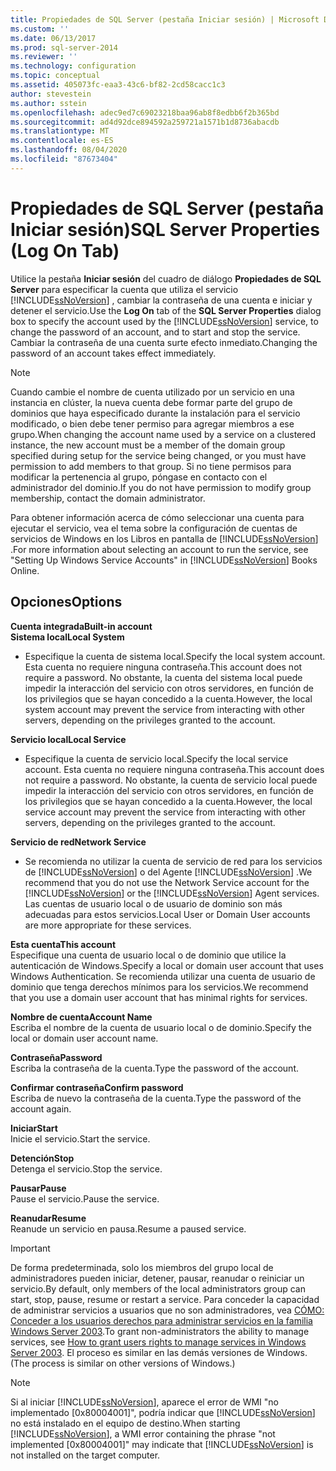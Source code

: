 ```yaml
---
title: Propiedades de SQL Server (pestaña Iniciar sesión) | Microsoft Docs
ms.custom: ''
ms.date: 06/13/2017
ms.prod: sql-server-2014
ms.reviewer: ''
ms.technology: configuration
ms.topic: conceptual
ms.assetid: 405073fc-eaa3-43c6-bf82-2cd58cacc1c3
author: stevestein
ms.author: sstein
ms.openlocfilehash: adec9ed7c69023218baa96ab8f8edbb6f2b365bd
ms.sourcegitcommit: ad4d92dce894592a259721a1571b1d8736abacdb
ms.translationtype: MT
ms.contentlocale: es-ES
ms.lasthandoff: 08/04/2020
ms.locfileid: "87673404"
---
```

# <a name="sql-server-properties-log-on-tab"></a><span data-ttu-id="1d3ca-102">Propiedades de SQL Server (pestaña Iniciar sesión)</span><span class="sxs-lookup"><span data-stu-id="1d3ca-102">SQL Server Properties (Log On Tab)</span></span>
  <span data-ttu-id="1d3ca-103">Utilice la pestaña **Iniciar sesión** del cuadro de diálogo **Propiedades de SQL Server** para especificar la cuenta que utiliza el servicio [!INCLUDE[ssNoVersion](../../includes/ssnoversion-md.md)] , cambiar la contraseña de una cuenta e iniciar y detener el servicio.</span><span class="sxs-lookup"><span data-stu-id="1d3ca-103">Use the **Log On** tab of the **SQL Server Properties** dialog box to specify the account used by the [!INCLUDE[ssNoVersion](../../includes/ssnoversion-md.md)] service, to change the password of an account, and to start and stop the service.</span></span> <span data-ttu-id="1d3ca-104">Cambiar la contraseña de una cuenta surte efecto inmediato.</span><span class="sxs-lookup"><span data-stu-id="1d3ca-104">Changing the password of an account takes effect immediately.</span></span>  
  
> [!NOTE]  
>  <span data-ttu-id="1d3ca-105">Cuando cambie el nombre de cuenta utilizado por un servicio en una instancia en clúster, la nueva cuenta debe formar parte del grupo de dominios que haya especificado durante la instalación para el servicio modificado, o bien debe tener permiso para agregar miembros a ese grupo.</span><span class="sxs-lookup"><span data-stu-id="1d3ca-105">When changing the account name used by a service on a clustered instance, the new account must be a member of the domain group specified during setup for the service being changed, or you must have permission to add members to that group.</span></span> <span data-ttu-id="1d3ca-106">Si no tiene permisos para modificar la pertenencia al grupo, póngase en contacto con el administrador del dominio.</span><span class="sxs-lookup"><span data-stu-id="1d3ca-106">If you do not have permission to modify group membership, contact the domain administrator.</span></span>  
>   
>  <span data-ttu-id="1d3ca-107">Para obtener información acerca de cómo seleccionar una cuenta para ejecutar el servicio, vea el tema sobre la configuración de cuentas de servicios de Windows en los Libros en pantalla de [!INCLUDE[ssNoVersion](../../includes/ssnoversion-md.md)] .</span><span class="sxs-lookup"><span data-stu-id="1d3ca-107">For more information about selecting an account to run the service, see "Setting Up Windows Service Accounts" in [!INCLUDE[ssNoVersion](../../includes/ssnoversion-md.md)] Books Online.</span></span>  
  
## <a name="options"></a><span data-ttu-id="1d3ca-108">Opciones</span><span class="sxs-lookup"><span data-stu-id="1d3ca-108">Options</span></span>  
 <span data-ttu-id="1d3ca-109">**Cuenta integrada**</span><span class="sxs-lookup"><span data-stu-id="1d3ca-109">**Built-in account**</span></span>  
 <span data-ttu-id="1d3ca-110">**Sistema local**</span><span class="sxs-lookup"><span data-stu-id="1d3ca-110">**Local System**</span></span>  
 -   <span data-ttu-id="1d3ca-111">Especifique la cuenta de sistema local.</span><span class="sxs-lookup"><span data-stu-id="1d3ca-111">Specify the local system account.</span></span> <span data-ttu-id="1d3ca-112">Esta cuenta no requiere ninguna contraseña.</span><span class="sxs-lookup"><span data-stu-id="1d3ca-112">This account does not require a password.</span></span> <span data-ttu-id="1d3ca-113">No obstante, la cuenta del sistema local puede impedir la interacción del servicio con otros servidores, en función de los privilegios que se hayan concedido a la cuenta.</span><span class="sxs-lookup"><span data-stu-id="1d3ca-113">However, the local system account may prevent the service from interacting with other servers, depending on the privileges granted to the account.</span></span>  
  
 <span data-ttu-id="1d3ca-114">**Servicio local**</span><span class="sxs-lookup"><span data-stu-id="1d3ca-114">**Local Service**</span></span>  
 -   <span data-ttu-id="1d3ca-115">Especifique la cuenta de servicio local.</span><span class="sxs-lookup"><span data-stu-id="1d3ca-115">Specify the local service account.</span></span> <span data-ttu-id="1d3ca-116">Esta cuenta no requiere ninguna contraseña.</span><span class="sxs-lookup"><span data-stu-id="1d3ca-116">This account does not require a password.</span></span> <span data-ttu-id="1d3ca-117">No obstante, la cuenta de servicio local puede impedir la interacción del servicio con otros servidores, en función de los privilegios que se hayan concedido a la cuenta.</span><span class="sxs-lookup"><span data-stu-id="1d3ca-117">However, the local service account may prevent the service from interacting with other servers, depending on the privileges granted to the account.</span></span>  
  
 <span data-ttu-id="1d3ca-118">**Servicio de red**</span><span class="sxs-lookup"><span data-stu-id="1d3ca-118">**Network Service**</span></span>  
 -   <span data-ttu-id="1d3ca-119">Se recomienda no utilizar la cuenta de servicio de red para los servicios de [!INCLUDE[ssNoVersion](../../includes/ssnoversion-md.md)] o del Agente [!INCLUDE[ssNoVersion](../../includes/ssnoversion-md.md)] .</span><span class="sxs-lookup"><span data-stu-id="1d3ca-119">We recommend that you do not use the Network Service account for the [!INCLUDE[ssNoVersion](../../includes/ssnoversion-md.md)] or the [!INCLUDE[ssNoVersion](../../includes/ssnoversion-md.md)] Agent services.</span></span> <span data-ttu-id="1d3ca-120">Las cuentas de usuario local o de usuario de dominio son más adecuadas para estos servicios.</span><span class="sxs-lookup"><span data-stu-id="1d3ca-120">Local User or Domain User accounts are more appropriate for these services.</span></span>  
  
 <span data-ttu-id="1d3ca-121">**Esta cuenta**</span><span class="sxs-lookup"><span data-stu-id="1d3ca-121">**This account**</span></span>  
 <span data-ttu-id="1d3ca-122">Especifique una cuenta de usuario local o de dominio que utilice la autenticación de Windows.</span><span class="sxs-lookup"><span data-stu-id="1d3ca-122">Specify a local or domain user account that uses Windows Authentication.</span></span> <span data-ttu-id="1d3ca-123">Se recomienda utilizar una cuenta de usuario de dominio que tenga derechos mínimos para los servicios.</span><span class="sxs-lookup"><span data-stu-id="1d3ca-123">We recommend that you use a domain user account that has minimal rights for services.</span></span>  
  
 <span data-ttu-id="1d3ca-124">**Nombre de cuenta**</span><span class="sxs-lookup"><span data-stu-id="1d3ca-124">**Account Name**</span></span>  
 <span data-ttu-id="1d3ca-125">Escriba el nombre de la cuenta de usuario local o de dominio.</span><span class="sxs-lookup"><span data-stu-id="1d3ca-125">Specify the local or domain user account name.</span></span>  
  
 <span data-ttu-id="1d3ca-126">**Contraseña**</span><span class="sxs-lookup"><span data-stu-id="1d3ca-126">**Password**</span></span>  
 <span data-ttu-id="1d3ca-127">Escriba la contraseña de la cuenta.</span><span class="sxs-lookup"><span data-stu-id="1d3ca-127">Type the password of the account.</span></span>  
  
 <span data-ttu-id="1d3ca-128">**Confirmar contraseña**</span><span class="sxs-lookup"><span data-stu-id="1d3ca-128">**Confirm password**</span></span>  
 <span data-ttu-id="1d3ca-129">Escriba de nuevo la contraseña de la cuenta.</span><span class="sxs-lookup"><span data-stu-id="1d3ca-129">Type the password of the account again.</span></span>  
  
 <span data-ttu-id="1d3ca-130">**Iniciar**</span><span class="sxs-lookup"><span data-stu-id="1d3ca-130">**Start**</span></span>  
 <span data-ttu-id="1d3ca-131">Inicie el servicio.</span><span class="sxs-lookup"><span data-stu-id="1d3ca-131">Start the service.</span></span>  
  
 <span data-ttu-id="1d3ca-132">**Detención**</span><span class="sxs-lookup"><span data-stu-id="1d3ca-132">**Stop**</span></span>  
 <span data-ttu-id="1d3ca-133">Detenga el servicio.</span><span class="sxs-lookup"><span data-stu-id="1d3ca-133">Stop the service.</span></span>  
  
 <span data-ttu-id="1d3ca-134">**Pausar**</span><span class="sxs-lookup"><span data-stu-id="1d3ca-134">**Pause**</span></span>  
 <span data-ttu-id="1d3ca-135">Pause el servicio.</span><span class="sxs-lookup"><span data-stu-id="1d3ca-135">Pause the service.</span></span>  
  
 <span data-ttu-id="1d3ca-136">**Reanudar**</span><span class="sxs-lookup"><span data-stu-id="1d3ca-136">**Resume**</span></span>  
 <span data-ttu-id="1d3ca-137">Reanude un servicio en pausa.</span><span class="sxs-lookup"><span data-stu-id="1d3ca-137">Resume a paused service.</span></span>  
  
> [!IMPORTANT]  
>  <span data-ttu-id="1d3ca-138">De forma predeterminada, solo los miembros del grupo local de administradores pueden iniciar, detener, pausar, reanudar o reiniciar un servicio.</span><span class="sxs-lookup"><span data-stu-id="1d3ca-138">By default, only members of the local administrators group can start, stop, pause, resume or restart a service.</span></span> <span data-ttu-id="1d3ca-139">Para conceder la capacidad de administrar servicios a usuarios que no son administradores, vea [CÓMO: Conceder a los usuarios derechos para administrar servicios en la familia Windows Server 2003](https://support.microsoft.com/kb/325349).</span><span class="sxs-lookup"><span data-stu-id="1d3ca-139">To grant non-administrators the ability to manage services, see [How to grant users rights to manage services in Windows Server 2003](https://support.microsoft.com/kb/325349).</span></span> <span data-ttu-id="1d3ca-140">El proceso es similar en las demás versiones de Windows.</span><span class="sxs-lookup"><span data-stu-id="1d3ca-140">(The process is similar on other versions of Windows.)</span></span>  
  
> [!NOTE]  
>  <span data-ttu-id="1d3ca-141">Si al iniciar [!INCLUDE[ssNoVersion](../../includes/ssnoversion-md.md)], aparece el error de WMI "no implementado [0x80004001]", podría indicar que [!INCLUDE[ssNoVersion](../../includes/ssnoversion-md.md)] no está instalado en el equipo de destino.</span><span class="sxs-lookup"><span data-stu-id="1d3ca-141">When starting [!INCLUDE[ssNoVersion](../../includes/ssnoversion-md.md)], a WMI error containing the phrase "not implemented [0x80004001]" may indicate that [!INCLUDE[ssNoVersion](../../includes/ssnoversion-md.md)] is not installed on the target computer.</span></span>  
  
  

